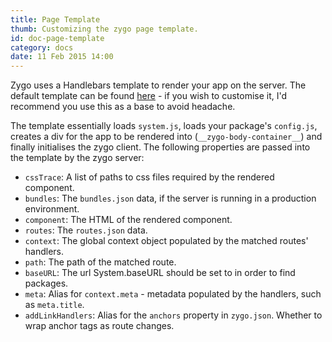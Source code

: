 ```yaml
---
title: Page Template
thumb: Customizing the zygo page template.
id: doc-page-template
category: docs
date: 11 Feb 2015 14:00
---
```


Zygo uses a Handlebars template to render your app on the server. The default template can be found [here](https://github.com/zygo-io/zygo-server/blob/master/defaults/template.hb) - if you wish to customise it, I'd recommend you use this as a base to avoid headache.

The template essentially loads `system.js`, loads your package's `config.js`, creates a div for the app to be rendered into (`__zygo-body-container__`) and finally initialises the zygo client. The following properties are passed into the template by the zygo server:

* `cssTrace`: A list of paths to css files required by the rendered component.
* `bundles`: The `bundles.json` data, if the server is running in a production environment.
* `component`: The HTML of the rendered component.
* `routes`: The `routes.json` data.
* `context`: The global context object populated by the matched routes' handlers.
* `path`: The path of the matched route.
* `baseURL`: The url System.baseURL should be set to in order to find packages.
* `meta`: Alias for `context.meta` - metadata populated by the handlers, such as `meta.title`.
* `addLinkHandlers`: Alias for the `anchors` property in `zygo.json`. Whether to wrap anchor tags as route changes.
